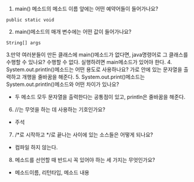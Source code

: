 1. main() 메소드의 메소드 이름 앞에는 어떤 예약어들이 들어가나요? 
```
public static void
```
2. main()메소드의 매개 변수에는 어떤 값이 들어가나요?
```
String[] args
``` 
3.만약 여러분들이 만든 클래스에 main()메소드가 없다면, java명령어로 그 클래스를 수행할 수 있나요?
 수행할 수 없다. 실행하려면 main메소드가 있어야 한다.
4. System.out.println()메소드는 어떤 용도로 사용하나요?
가로 안에 있는 문자열을 출력하고 개행을 줄바꿈을 해준다.
5. System.out.print()메소드는 System.out.println()메소드와 어떤 차이가 있나요?
- 두 메소드 모두 문자열을 출력한다는 공통점이 있고, println은 줄바꿈을 해준다. 
6. //는 무엇을 하는 데 사용하는 기호인가요?
- 주석
7. /*로 시작하고 */로 끝나는 사이에 있는 소스들은 어떻게 되나요?
- 컴파일 하지 않는다.
8. 메소드를 선언할 때 반드시 꼭 있어야 하는 세 가지는 무엇인가요?
- 메소드이름, 리턴타입, 메소드 내용

